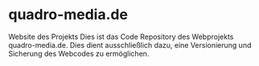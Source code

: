 # quadro-media.de
Website des Projekts
Dies ist das Code Repository des Webprojekts quadro-media.de. Dies dient ausschließlich dazu, eine Versionierung und Sicherung des Webcodes zu ermöglichen.
